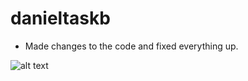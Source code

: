# danieltaskb

* Made changes to the code and fixed everything up.

![alt text][logo]

[logo]: https://i.imgur.com/1bpU6JT.png
